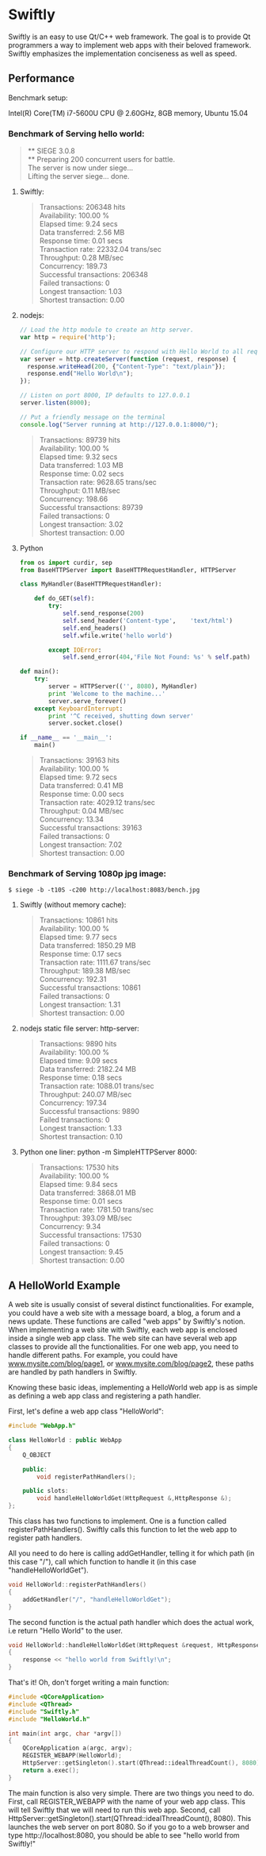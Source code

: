 # Swiftly

Swiftly is an easy to use Qt/C++ web framework. The goal is to provide Qt programmers a way to implement web apps with their beloved framework. Swiftly emphasizes the implementation conciseness as well as speed.

## Performance

Benchmark setup:

Intel(R) Core(TM) i7-5600U CPU @ 2.60GHz, 8GB memory, Ubuntu 15.04

### Benchmark of Serving hello world:

> ** SIEGE 3.0.8  
> ** Preparing 200 concurrent users for battle.  
> The server is now under siege...  
> Lifting the server siege...      done.

1. Swiftly:

    > Transactions:             206348 hits  
    > Availability:             100.00 %  
    > Elapsed time:               9.24 secs  
    > Data transferred:           2.56 MB  
    > Response time:              0.01 secs  
    > Transaction rate:       22332.04 trans/sec  
    > Throughput:             0.28 MB/sec  
    > Concurrency:              189.73  
    > Successful transactions:      206348  
    > Failed transactions:               0  
    > Longest transaction:            1.03  
    > Shortest transaction:           0.00

2. nodejs:

    ```javascript
    // Load the http module to create an http server.
    var http = require('http');
    
    // Configure our HTTP server to respond with Hello World to all requests.
    var server = http.createServer(function (request, response) {
      response.writeHead(200, {"Content-Type": "text/plain"});
      response.end("Hello World\n");
    });
    
    // Listen on port 8000, IP defaults to 127.0.0.1
    server.listen(8000);
    
    // Put a friendly message on the terminal
    console.log("Server running at http://127.0.0.1:8000/");
    ```
    
    > Transactions:              89739 hits  
    > Availability:             100.00 %  
    > Elapsed time:               9.32 secs  
    > Data transferred:           1.03 MB  
    > Response time:              0.02 secs  
    > Transaction rate:        9628.65 trans/sec  
    > Throughput:             0.11 MB/sec  
    > Concurrency:              198.66  
    > Successful transactions:       89739  
    > Failed transactions:               0  
    > Longest transaction:            3.02  
    > Shortest transaction:           0.00


3. Python

    ```python
    from os import curdir, sep
    from BaseHTTPServer import BaseHTTPRequestHandler, HTTPServer
    
    class MyHandler(BaseHTTPRequestHandler):
    
        def do_GET(self):
            try:
                self.send_response(200)
                self.send_header('Content-type',    'text/html')
                self.end_headers()
                self.wfile.write('hello world')
    
            except IOError:
                self.send_error(404,'File Not Found: %s' % self.path)
    
    def main():
        try:
            server = HTTPServer(('', 8080), MyHandler)
            print 'Welcome to the machine...'
            server.serve_forever()
        except KeyboardInterrupt:
            print '^C received, shutting down server'
            server.socket.close()
    
    if __name__ == '__main__':
        main()
    ```

    > Transactions:              39163 hits  
    > Availability:             100.00 %  
    > Elapsed time:               9.72 secs  
    > Data transferred:           0.41 MB  
    > Response time:              0.00 secs  
    > Transaction rate:        4029.12 trans/sec  
    > Throughput:             0.04 MB/sec  
    > Concurrency:               13.34  
    > Successful transactions:       39163  
    > Failed transactions:               0  
    > Longest transaction:            7.02  
    > Shortest transaction:           0.00

### Benchmark of Serving 1080p jpg image:

    $ siege -b -t10S -c200 http://localhost:8083/bench.jpg

1. Swiftly (without memory cache):
    
    > Transactions:              10861 hits  
    > Availability:             100.00 %  
    > Elapsed time:               9.77 secs  
    > Data transferred:        1850.29 MB  
    > Response time:              0.17 secs  
    > Transaction rate:        1111.67 trans/sec  
    > Throughput:           189.38 MB/sec  
    > Concurrency:              192.31  
    > Successful transactions:       10861  
    > Failed transactions:               0  
    > Longest transaction:            1.31  
    > Shortest transaction:           0.00

2. nodejs static file server: http-server:
    
    > Transactions:               9890 hits  
    > Availability:             100.00 %  
    > Elapsed time:               9.09 secs  
    > Data transferred:        2182.24 MB  
    > Response time:              0.18 secs  
    > Transaction rate:        1088.01 trans/sec  
    > Throughput:           240.07 MB/sec  
    > Concurrency:              197.34  
    > Successful transactions:        9890  
    > Failed transactions:               0  
    > Longest transaction:            1.33  
    > Shortest transaction:           0.10

3. Python one liner: python -m SimpleHTTPServer 8000:
    
    > Transactions:              17530 hits  
    > Availability:             100.00 %  
    > Elapsed time:               9.84 secs  
    > Data transferred:        3868.01 MB  
    > Response time:              0.01 secs  
    > Transaction rate:        1781.50 trans/sec  
    > Throughput:           393.09 MB/sec  
    > Concurrency:                9.34  
    > Successful transactions:       17530  
    > Failed transactions:               0  
    > Longest transaction:            9.45  
    > Shortest transaction:           0.00

## A HelloWorld Example

A web site is usually consist of several distinct functionalities. For example, you could have a web site with a message board, a blog, a forum and a news update. These functions are called "web apps" by Swiftly's notion. When implementing a web site with Swiftly, each web app is enclosed inside a single web app class. The web site can have several web app classes to provide all the functionalities. For one web app, you need to handle different paths. For example, you could have www.mysite.com/blog/page1, or www.mysite.com/blog/page2, these paths are handled by path handlers in Swiftly.

Knowing these basic ideas, implementing a HelloWorld web app is as simple as defining a web app class and registering a path handler.

First, let's define a web app class "HelloWorld":

```cpp
#include "WebApp.h"

class HelloWorld : public WebApp
{
    Q_OBJECT

    public:
        void registerPathHandlers();

    public slots:
        void handleHelloWorldGet(HttpRequest &,HttpResponse &);
};
```

This class has two functions to implement. One is a function called registerPathHandlers(). Swiftly calls this function to let the web app to register path handlers.

All you need to do here is calling addGetHandler, telling it for which path (in this case "/"), call which function to handle it (in this case "handleHelloWorldGet").

```cpp
void HelloWorld::registerPathHandlers()
{
    addGetHandler("/", "handleHelloWorldGet");
}
```

The second function is the actual path handler which does the actual work, i.e return "Hello World" to the user.

```cpp
void HelloWorld::handleHelloWorldGet(HttpRequest &request, HttpResponse &response)
{
    response << "hello world from Swiftly!\n";
}
```

That's it! Oh, don't forget writing a main function:

```cpp
#include <QCoreApplication>
#include <QThread>
#include "Swiftly.h"
#include "HelloWorld.h"

int main(int argc, char *argv[])
{
    QCoreApplication a(argc, argv);
    REGISTER_WEBAPP(HelloWorld);
    HttpServer::getSingleton().start(QThread::idealThreadCount(), 8080);
    return a.exec();
}
```

The main function is also very simple. There are two things you need to do. First, call REGISTER_WEBAPP with the name of your web app class. This will tell Swiftly that we will need to run this web app. Second, call HttpServer::getSingleton().start(QThread::idealThreadCount(), 8080). This launches the web server on port 8080. So if you go to a web browser and type http://localhost:8080, you should be able to see "hello world from Swiftly!"
